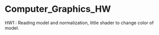 # Computer_Graphics_HW

HW1 : Reading model and normalization, little shader to change color of model.
